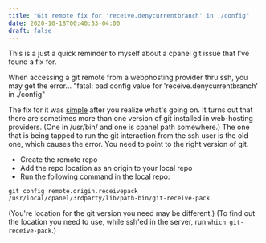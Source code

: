 ```yaml
---
title: "Git remote fix for 'receive.denycurrentbranch' in ./config"
date: 2020-10-18T00:40:53-04:00
draft: false
---
```


This is a just a quick reminder to myself about a cpanel git issue that I've found a fix for.

When accessing a git remote from a webphosting provider thru ssh, you may get the error...
"fatal: bad config value for 'receive.denycurrentbranch' in ./config"

The fix for it was [simple](https://stackoverflow.com/questions/56990207/fatal-bad-config-value-for-receive-denycurrentbranch-in-config) after you realize what's going on.
It turns out that there are sometimes more than one version of git installed in web-hosting providers.  (One in /usr/bin/ and one is cpanel path somewhere.)  The one that is being tapped to run the git interaction from the ssh user is the old one, which causes the error.  You need to point to the right version of git.

* Create the remote repo
* Add the repo location as an origin to your local repo
* Run the following command in the local repo:

```git config remote.origin.receivepack /usr/local/cpanel/3rdparty/lib/path-bin/git-receive-pack```

(You're location for the git version you need may be different.)
(To find out the location you need to use, while ssh'ed in the server, run `which git-receive-pack`.)
